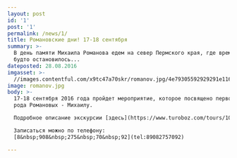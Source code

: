 ```yaml
---
layout: post
id: '1'
post: '1'
permalink: /news/1/
title: Романовские дни! 17-18 сентября
summary: >-
  В день памяти Михаила Романова едем на север Пермского края, где время как
  будто остановилось...
dateposted: 28.08.2016
imgasset: >-
  //images.contentful.com/x9tc47a70skr/romanov.jpg/4e79305592929291e116324478e99365/romanov.jpg
image: romanov.jpg
body: >-
  17-18 сентября 2016 года пройдет мероприятие, которое посвящено первому из
  рода Романовых - Михаилу.

  Подробное описание экскурсии [здесь](https://www.turoboz.com/tours/1059).

  Записаться можно по телефону:
  [8&nbsp;908&nbsp;275&nbsp;70&nbsp;92](tel:89082757092)

---
```

